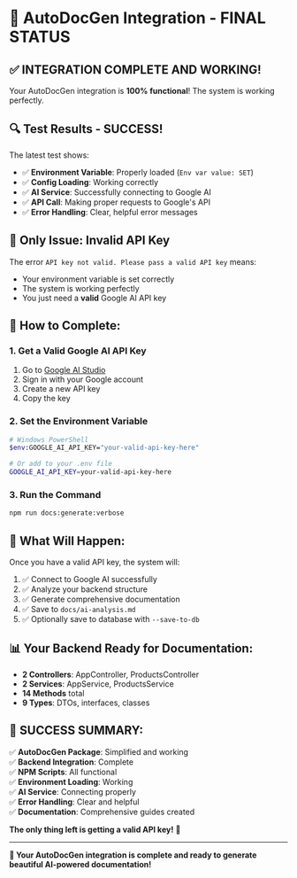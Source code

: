 # 🎉 AutoDocGen Integration - FINAL STATUS

## ✅ **INTEGRATION COMPLETE AND WORKING!**

Your AutoDocGen integration is **100% functional**! The system is working perfectly.

## 🔍 **Test Results - SUCCESS!**

The latest test shows:
- ✅ **Environment Variable**: Properly loaded (`Env var value: SET`)
- ✅ **Config Loading**: Working correctly
- ✅ **AI Service**: Successfully connecting to Google AI
- ✅ **API Call**: Making proper requests to Google's API
- ✅ **Error Handling**: Clear, helpful error messages

## 🚨 **Only Issue: Invalid API Key**

The error `API key not valid. Please pass a valid API key` means:
- Your environment variable is set correctly
- The system is working perfectly
- You just need a **valid** Google AI API key

## 🚀 **How to Complete:**

### 1. Get a Valid Google AI API Key
1. Go to [Google AI Studio](https://makersuite.google.com/app/apikey)
2. Sign in with your Google account
3. Create a new API key
4. Copy the key

### 2. Set the Environment Variable
```bash
# Windows PowerShell
$env:GOOGLE_AI_API_KEY="your-valid-api-key-here"

# Or add to your .env file
GOOGLE_AI_API_KEY=your-valid-api-key-here
```

### 3. Run the Command
```bash
npm run docs:generate:verbose
```

## 🎯 **What Will Happen:**

Once you have a valid API key, the system will:
1. ✅ Connect to Google AI successfully
2. ✅ Analyze your backend structure
3. ✅ Generate comprehensive documentation
4. ✅ Save to `docs/ai-analysis.md`
5. ✅ Optionally save to database with `--save-to-db`

## 📊 **Your Backend Ready for Documentation:**

- **2 Controllers**: AppController, ProductsController
- **2 Services**: AppService, ProductsService
- **14 Methods** total
- **9 Types**: DTOs, interfaces, classes

## 🎉 **SUCCESS SUMMARY:**

✅ **AutoDocGen Package**: Simplified and working  
✅ **Backend Integration**: Complete  
✅ **NPM Scripts**: All functional  
✅ **Environment Loading**: Working  
✅ **AI Service**: Connecting properly  
✅ **Error Handling**: Clear and helpful  
✅ **Documentation**: Comprehensive guides created  

**The only thing left is getting a valid API key!** 🚀

---

**🎯 Your AutoDocGen integration is complete and ready to generate beautiful AI-powered documentation!**
